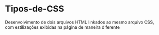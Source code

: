 # Tipos-de-CSS
Desenvolvimento de dois arquivos HTML linkados ao mesmo arquivo CSS, com estilizações exibidas na página de maneira diferente
